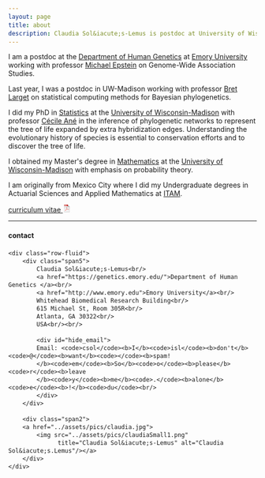 ```yaml
---
layout: page
title: about
description: Claudia Sol&iacute;s-Lemus is postdoc at University of Wisconsin - Madison working with Bret Larget on Bayesian phylogenetics
---
```


I am a postdoc at the [Department of Human
Genetics](https://genetics.emory.edu/) at [Emory
University](http://www.emory.edu) working with professor [Michael
Epstein](http://genetics.emory.edu/faculty/primary/epstein-michael.html)
on Genome-Wide Association Studies.

Last year, I was a postdoc in UW-Madison working with professor [Bret
Larget](http://www.stat.wisc.edu/~larget) on statistical computing
methods for Bayesian phylogenetics.

I did my PhD in [Statistics](http://www.stat.wisc.edu) at the [University of Wisconsin-Madison](http://www.wisc.edu)
with professor [Cécile Ané](http://www.stat.wisc.edu/~ane) in the inference of phylogenetic networks to represent the
tree of life expanded by extra hybridization edges. Understanding the evolutionary history of species is essential
to conservation efforts and to discover the tree of life.

I obtained my Master's degree in [Mathematics](http://www.math.wisc.edu) at the [University of Wisconsin-Madison](http://www.wisc.edu)
with emphasis on probability theory.

I am originally from Mexico City where I did my Undergraduate degrees
in Actuarial Sciences and Applied Mathematics at [ITAM](https://www.itam.mx/en).



[curriculum vitae ![CV as pdf](icons16/pdf-icon.png)](https://github.com/crsl4/crsl4.github.io/blob/master/assets/cv.pdf)

---

<div class="container">
<h4><a name="contact"></a>contact</h4>

    <div class="row-fluid">
        <div class="span5">
            Claudia Sol&iacute;s-Lemus<br/>
            <a href="https://genetics.emory.edu/">Department of Human Genetics </a><br/>
            <a href="http://www.emory.edu">Emory University</a><br/>
            Whitehead Biomedical Research Building<br/>
            615 Michael St, Room 305R<br/>
            Atlanta, GA 30322<br/>
            USA<br/><br/>

            <div id="hide_email">
            Email: <code>csol</code><b>I</b><code>isl</code><b>don't</b><code>@</code><b>want</b><code></code><b>spam!
            </b><code>em</code><b>So</b><code>o</code><b>please</b><code>r</code><b>leave
            </b><code>y</code><b>me</b><code>.</code><b>alone</b><code>e</code><b>!</b><code>du</code><br/>
            </div>
        </div>

        <div class="span2">
        <a href="../assets/pics/claudia.jpg">
            <img src="../assets/pics/claudiaSmall1.png"
                  title="Claudia Sol&iacute;s-Lemus" alt="Claudia Sol&iacute;s.Lemus"/></a>
        </div>
    </div>
</div>
